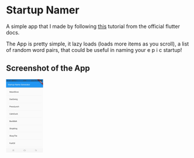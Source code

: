 # Startup Namer
A simple app that I made by following [this](https://flutter.dev/docs/get-started/codelab) tutorial from the official flutter docs. <br>

The App is pretty simple, it lazy loads (loads more items as you scroll), a list of random word pairs, that could be useful in naming your e p i c startup!

## Screenshot of the App
<img src="screenshots/screenshot.jpeg" alt="drawing" width="20%" height="20%"/>